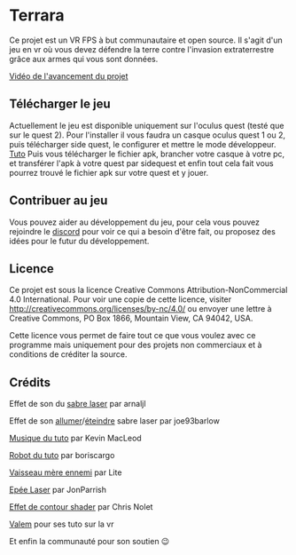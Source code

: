 # Terrara
Ce projet est un VR FPS à but communautaire et open source. Il s'agit d'un jeu en vr où vous devez défendre la terre contre l'invasion extraterrestre grâce aux armes qui vous sont données.

[Vidéo de l'avancement du projet](https://youtu.be/qfSLgcqNmO0)



Télécharger le jeu
--------------------

Actuellement le jeu est disponible uniquement sur l'oculus quest (testé que sur le quest 2). 
Pour l'installer il vous faudra un casque oculus quest 1 ou 2, puis télécharger side quest, le configurer et mettre le mode développeur. [Tuto](https://sidequestvr.com/setup-howto)
Puis vous télécharger le fichier apk, brancher votre casque à votre pc, et transférer l'apk à votre quest par sidequest et enfin tout cela fait vous pourrez trouvé le fichier apk sur votre quest et y jouer.

Contribuer au jeu
------------------

Vous pouvez aider au développement du jeu, pour cela vous pouvez rejoindre le [discord](https://discord.gg/VVdXYrF4qR) pour voir ce qui a besoin d'être fait, ou proposez des idées pour le futur du développement.

Licence
---------------

Ce projet est sous la licence Creative Commons Attribution-NonCommercial 4.0 International. Pour voir une copie de cette licence, visiter http://creativecommons.org/licenses/by-nc/4.0/ ou envoyer une lettre à Creative Commons, PO Box 1866, Mountain View, CA 94042, USA.

Cette licence vous permet de faire tout ce que vous voulez avec ce programme mais uniquement pour des projets non commerciaux et à conditions de créditer la source.

Crédits
-------------
Effet de son du [sabre laser](https://freesound.org/people/arnaljl/sounds/67878/) par arnaljl

Effet de son [allumer](https://freesound.org/people/joe93barlow/sounds/78674/)/[éteindre](https://freesound.org/people/joe93barlow/sounds/78673/) sabre laser par joe93barlow

[Musique du tuto](https://groovelake.com/music/experimental-test-subject-kevin-macleod/) par Kevin MacLeod

[Robot du tuto](https://sketchfab.com/3d-models/robot-779b04685be641d0b803135f6a573138) par boriscargo

[Vaisseau mère ennemi](https://sketchfab.com/3d-models/ring-ship-b5020dcb894e4e4194232ec3c83cc834) par Lite

[Epée Laser](https://sketchfab.com/3d-models/beatsaber-custom-saber-athenas-blade-blps-6deabdd6f25047b08c9248b8878610c6) par JonParrish

[Effet de contour shader](https://assetstore.unity.com/packages/tools/particles-effects/quick-outline-115488) par Chris Nolet

[Valem](https://www.youtube.com/channel/UCPJlesN59MzHPPCp0Lg8sLw) pour ses tuto sur la vr

Et enfin la communauté pour son soutien 😉
